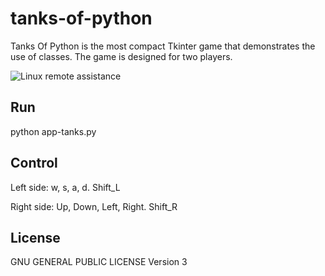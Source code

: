 # tanks-of-python

Tanks Of Python is the most compact Tkinter game that demonstrates the use of classes. The game is designed for two players.

![Linux remote assistance](https://github.com/skosachiov/tanks-of-python/screenshot.png)

## Run

python app-tanks.py

## Control

Left side:
w, s, a, d. Shift_L

Right side:
Up, Down, Left, Right. Shift_R

## License

GNU GENERAL PUBLIC LICENSE Version 3
